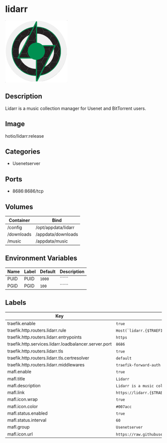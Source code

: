 # lidarr

![Logo](images/lidarr.png)

## Description
Lidarr is a music collection manager for Usenet and BitTorrent users.

## Image
hotio/lidarr:release

## Categories
- Usenetserver

## Ports
- 8686:8686/tcp

## Volumes
| Container | Bind |
|-----------|------|
| /config | /opt/appdata/lidarr |
| /downloads | /appdata/downloads |
| /music | /appdata/music |

## Environment Variables
| Name | Label | Default | Description |
|------|-------|---------|-------------|
| PUID | PUID | ```1000``` | `````` |
| PGID | PGID | ```100``` | `````` |

## Labels
| Key | Value |
|-----|-------|
| traefik.enable | ```true``` |
| traefik.http.routers.lidarr.rule | ```Host(`lidarr.{$TRAEFIK_INGRESS_DOMAIN}`)``` |
| traefik.http.routers.lidarr.entrypoints | ```https``` |
| traefik.http.services.lidarr.loadbalancer.server.port | ```8686``` |
| traefik.http.routers.lidarr.tls | ```true``` |
| traefik.http.routers.lidarr.tls.certresolver | ```default``` |
| traefik.http.routers.lidarr.middlewares | ```traefik-forward-auth``` |
| mafl.enable | ```true``` |
| mafl.title | ```Lidarr``` |
| mafl.description | ```Lidarr is a music collection manager for Usenet and BitTorrent users.``` |
| mafl.link | ```https://lidarr.{$TRAEFIK_INGRESS_DOMAIN}``` |
| mafl.icon.wrap | ```true``` |
| mafl.icon.color | ```#007acc``` |
| mafl.status.enabled | ```true``` |
| mafl.status.interval | ```60``` |
| mafl.group | ```Usenetserver``` |
| mafl.icon.url | ```https://raw.githubusercontent.com/Qballjos/portainer_templates/master/Images/lidarr.png``` |

